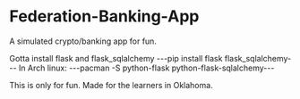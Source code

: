 # Federation-Banking-App
A simulated crypto/banking app for fun.

Gotta install flask and flask_sqlalchemy
---pip install flask flask_sqlalchemy---
In Arch linux:
---pacman -S python-flask python-flask-sqlalchemy---

This is only for fun. Made for the learners in Oklahoma.
